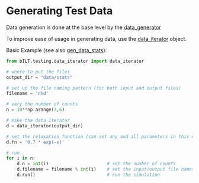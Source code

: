 # Generating Test Data

Data generation is done at the base level by the [data_generator](https://github.com/dfujim/bILT/tree/master/testing/data_generator_pp)

To improve ease of usage in generating data, use the [data_iterator](https://github.com/dfujim/bILT/blob/master/testing/data_iterator.py) object.

Basic Example (see also [gen_data_stats](https://github.com/dfujim/bILT/blob/master/testing/gen_data_stats.py)):

```python
from bILT.testing.data_iterator import data_iterator

# where to put the files
output_dir = "data/stats"

# set up the file naming pattern (for both input and output files)
filename = 'n%d'

# vary the number of counts
n = 10**np.arange(3,6)

# make the data iterator
d = data_iterator(output_dir)

# set the relaxation function (can set any and all parameters in this way)
d.fn = '0.7 * exp(-x)'

# run 
for i in n: 
    d.n = int(i)                      # set the number of counts
    d.filename = filename % int(i)    # set the input/output file names
    d.run()                           # run the simulation
```
